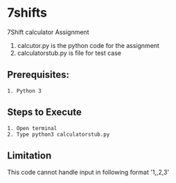 # 7shifts
7Shift calculator Assignment
  1. calcutor.py is the python code for the assignment 
  2. calculatorstub.py is file for test case
  ## Prerequisites:
    1. Python 3
  ## Steps to Execute
    1. Open terminal
    2. Type python3 calculatorstub.py
  ## Limitation
   This code cannot handle input in following format '1,,2,3'
    
